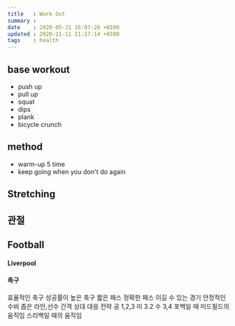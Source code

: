 ```yaml
---
title   : Work Out
summary :
date    : 2020-05-21 16:07:26 +0100
updated : 2020-11-11 21:17:14 +0100
tags    : health
---
```


## base workout
- push up
- pull up
- squat
- dips
- plank
- bicycle crunch

## method
- warm-up 5 time
- keep going when you don't do again

## Stretching

## 관절

## Football
#### Liverpool

#### 축구
효율적인 축구
성공률이 높은 축구
짧은 패스
정확한 패스
이길 수 있는 경기
안정적인 수비
좁은 라인,선수 간격
상대 대응 전략
공 1,2,3
미 3.2
수 3,4
포백일 때 미드필드의 움직임
스리백일 때의 움직임
